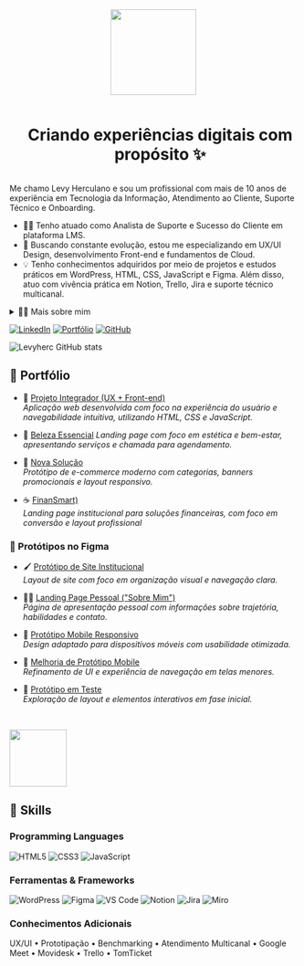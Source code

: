 
<!-- Imagem animada no topo -->
<div align="center">
  <img height="150" src="https://media.giphy.com/media/M9gbBd9nbDrOTu1Mqx/giphy.gif"  />
</div>

<!-- Título -->
<div id="user-content-toc">
  <ul align="center">
    <summary><h1 style="display: inline-block">Criando experiências digitais com propósito ✨</h1></summary>

</div>

<!-- Apresentação -->
<p>
  Me chamo Levy Herculano e sou um profissional com mais de 10 anos de experiência em Tecnologia da Informação, Atendimento ao Cliente, Suporte Técnico e Onboarding.

  - 👨‍💻 Tenho atuado como Analista de Suporte e Sucesso do Cliente em plataforma LMS.
  - 🌱 Buscando constante evolução, estou me especializando em UX/UI Design, desenvolvimento Front-end e fundamentos de Cloud.
  - 💡 Tenho conhecimentos adquiridos por meio de projetos e estudos práticos em WordPress, HTML, CSS, JavaScript e Figma. Além disso, atuo com vivência prática em Notion, Trello, Jira e suporte técnico multicanal.
</p>

<!-- Mais sobre mim -->
<details>
  <summary>👨‍💻 Mais sobre mim</summary>

  - 🎨 Tenho interesse especial por UX/UI Design, onde aplico prototipação, usabilidade e storytelling.
  - 💬 Já atuei com implantação de ERPs, redes, suporte técnico, configuração de sistemas e criação de materiais gráficos para e-learning.
  - 🧠 Estou sempre buscando aprender mais sobre design de interfaces, experiência do usuário e novas tecnologias.
  - ⚡ Nas horas vagas, gosto de aprender algo novo, organizar ideias no Notion e testar ferramentas úteis para produtividade e automação.
</details>

<!-- Links -->
[![LinkedIn](https://img.shields.io/badge/LinkedIn-0077B5?style=for-the-badge&logo=linkedin&logoColor=white)](https://www.linkedin.com/in/levyherculano)
[![Portfólio](https://img.shields.io/badge/Portf%C3%B3lio-levyherc.github.io-1abc9c?style=for-the-badge&logo=github)](https://levy.produtivoia.xyz/#projetos)
[![GitHub](https://img.shields.io/badge/GitHub-Levyherc-24292e?style=for-the-badge&logo=github&logoColor=white)](https://github.com/Levyherc)

<!-- GitHub Stats -->
![Levyherc GitHub stats](https://github-readme-stats.vercel.app/api?username=Levyherc&show_icons=true&theme=radical)

<!-- Projetos -->
## 🚀 Portfólio

- 🧰 [Projeto Integrador (UX + Front-end)](https://levyherc.github.io/Projeto-Integrador-Proz-AWS/5-integrador-4.0-projeto-final/index.html)    
  *Aplicação web desenvolvida com foco na experiência do usuário e navegabilidade intuitiva, utilizando HTML, CSS e JavaScript.*

- 🔐 [Beleza Essencial]([https://levyherc.github.io/Gerador_senha/](https://levy.produtivoia.xyz/demo/landing-page-mod-1/landing-page-mod-1.html))  
  *Landing page com foco em estética e bem-estar, apresentando serviços e chamada para agendamento.*

- 🍔 [Nova Solução](https://levy.produtivoia.xyz/demo/e-commerce-mod-1/e-commerce-mod-1.html)  
  *Protótipo de e-commerce moderno com categorias, banners promocionais e layout responsivo.*

- ☕ [FinanSmart)](https://levy.produtivoia.xyz/demo/landing-page-mod-2/landing-page-mod-2.html)  
  *Landing page institucional para soluções financeiras, com foco em conversão e layout profissional*

### 🎨 Protótipos no Figma

- 🖌️ [Protótipo de Site Institucional](https://www.figma.com/design/4WD0lArduhphsJNsUGzB4v/Projetos?node-id=0-1&t=8KMBhkrKiNiLBO61-1)  
  *Layout de site com foco em organização visual e navegação clara.*

- 🙋‍♂️ [Landing Page Pessoal ("Sobre Mim")](https://www.figma.com/design/4WD0lArduhphsJNsUGzB4v/Projetos?node-id=29-8&t=8KMBhkrKiNiLBO61-1)  
  *Página de apresentação pessoal com informações sobre trajetória, habilidades e contato.*

- 📱 [Protótipo Mobile Responsivo](https://www.figma.com/design/4WD0lArduhphsJNsUGzB4v/Projetos?node-id=44-2&t=8KMBhkrKiNiLBO61-1)  
  *Design adaptado para dispositivos móveis com usabilidade otimizada.*

- 🔧 [Melhoria de Protótipo Mobile](https://www.figma.com/design/4WD0lArduhphsJNsUGzB4v/Projetos?node-id=66-2&t=tbKnugSAPXXbnXq8-1)  
  *Refinamento de UI e experiência de navegação em telas menores.*

- 🧪 [Protótipo em Teste](https://www.figma.com/design/4WD0lArduhphsJNsUGzB4v/Projetos?node-id=111-390&t=tbKnugSAPXXbnXq8-1)  
  *Exploração de layout e elementos interativos em fase inicial.*

<br>
<!-- GIF -->
<p align="left">
  <img align="center" src="https://media.giphy.com/media/QssGEmpkyEOhBCb7e1/giphy.gif" height="100" />
</p>


<!-- Skills -->
<h2>🔧 <strong>Skills</strong></h2>

### Programming Languages
![HTML5](https://img.shields.io/badge/HTML5-E34F26?style=flat-square&logo=html5&logoColor=white)
![CSS3](https://img.shields.io/badge/CSS3-1572B6?style=flat-square&logo=css3&logoColor=white)
![JavaScript](https://img.shields.io/badge/JavaScript-F7DF1E?style=flat-square&logo=javascript&logoColor=black)

### Ferramentas & Frameworks
![WordPress](https://img.shields.io/badge/WordPress-21759B?style=flat-square&logo=wordpress&logoColor=white)
![Figma](https://img.shields.io/badge/Figma-F24E1E?style=flat-square&logo=figma&logoColor=white)
![VS Code](https://img.shields.io/badge/VS%20Code-007ACC?style=flat-square&logo=visual-studio-code&logoColor=white)
![Notion](https://img.shields.io/badge/Notion-000000?style=flat-square&logo=notion&logoColor=white)
![Jira](https://img.shields.io/badge/Jira-0052CC?style=flat-square&logo=jira&logoColor=white)
![Miro](https://img.shields.io/badge/Miro-050038?style=flat-square&logo=miro&logoColor=white)

### Conhecimentos Adicionais
UX/UI • Prototipação • Benchmarking • Atendimento Multicanal • Google Meet • Movidesk • Trello • TomTicket
